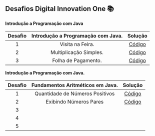 ## Desafios Digital Innovation One :books:

**Introdução a Programação com Java**

| Desafio | **Introdução a Programação com Java.** |                           Solução                            |
| :-----: | :------------------------------------: | :----------------------------------------------------------: |
|    1    |            Visita na Feira.            | [Código](https://github.com/renanbandeira94/Desafios-DIO-Java/blob/master/Introdu%C3%A7%C3%A3o%20a%20Programa%C3%A7%C3%A3o%20com%20Java/1.%20Visita%20na%20Feira/Desafio.java) |
|    2    |         Multiplicação Simples.         | [Código](https://github.com/renanbandeira94/Desafios-DIO-Java/blob/master/Introdu%C3%A7%C3%A3o%20a%20Programa%C3%A7%C3%A3o%20com%20Java/2.%20Multiplica%C3%A7%C3%A3o%20Simples/Desafio.java) |
|    3    |          Folha de Pagamento.           | [Código](https://github.com/renanbandeira94/Desafios-DIO-Java/blob/master/Introdu%C3%A7%C3%A3o%20a%20Programa%C3%A7%C3%A3o%20com%20Java/3.%20Folha%20de%20Pagamento/Desafio.java) |

**Introdução a Programação com Java.**

| Desafio | Fundamentos Aritméticos em Java. |                           Solução                            |
| :-----: | :------------------------------: | :----------------------------------------------------------: |
|    1    | Quantidade de Números Positivos  | [Código](https://github.com/renanbandeira94/Desafios-DIO-Java/blob/master/Fundamentos%20Aritm%C3%A9ticos%20em%20Java/1.%20Quantidade%20de%20N%C3%BAmeros%20Positivos/Desafio.java) |
|    2    |      Exibindo Números Pares      | [Código](https://github.com/renanbandeira94/Desafios-DIO-Java/blob/master/Fundamentos%20Aritm%C3%A9ticos%20em%20Java/2.%20Exibindo%20N%C3%BAmeros%20Pares/Desafio.java) |
|    3    |                                  |                                                              |
|    4    |                                  |                                                              |
|    5    |                                  |                                                              |

